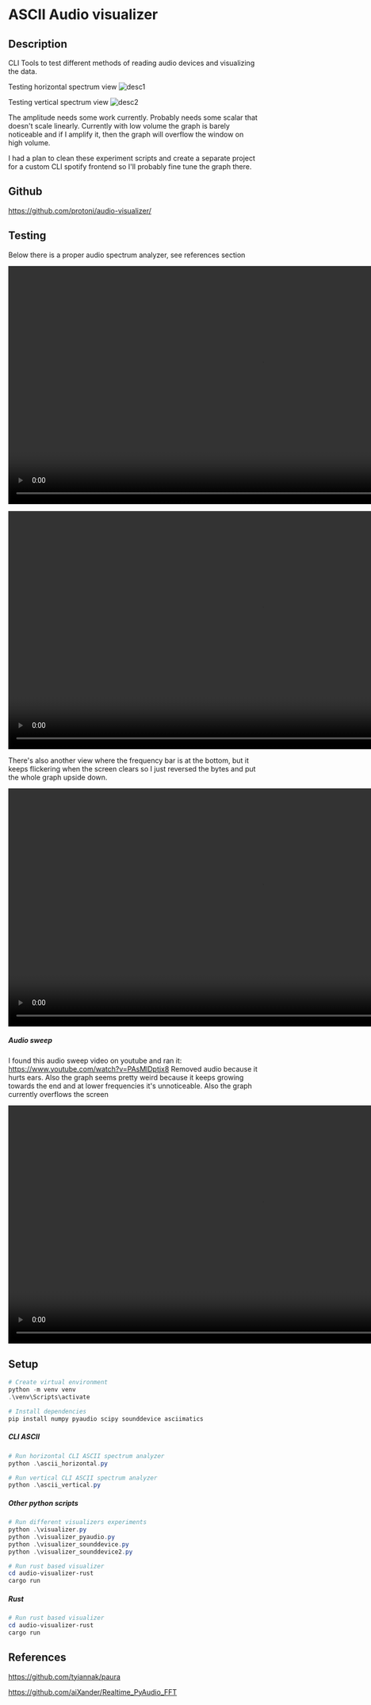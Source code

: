 # ASCII Audio visualizer

## Description
CLI Tools to test different methods of reading audio devices and visualizing the data.

Testing horizontal spectrum view
![desc1](https://i.imgur.com/BsbFHzl.png)

Testing vertical spectrum view
![desc2](https://i.imgur.com/7RxKAuH.png)

The amplitude needs some work currently. Probably needs some scalar that doesn't scale
linearly. Currently with low volume the graph is barely noticeable and
if I amplify it, then the graph will overflow the window on high volume. 

I had a plan to clean these experiment scripts and create a separate project for a
custom CLI spotify frontend so I'll probably fine tune the graph there.

## Github
<https://github.com/protoni/audio-visualizer/>

## Testing

Below there is a proper audio spectrum analyzer, see references section
<dl>
  <video width="1024" height="480" controls>
    <source src="https://i.imgur.com/dHq78hM.mp4" type="video/mp4">
  </video>
</dl>


<dl>
  <video width="1024" height="480" controls>
    <source src="https://i.imgur.com/JHLnfbt.mp4" type="video/mp4">
  </video>
</dl>

There's also another view where the frequency bar is at the bottom, but it keeps
flickering when the screen clears so I just reversed the bytes and put the whole
graph upside down.

<dl>
  <video width="1024" height="480" controls>
    <source src="https://i.imgur.com/K4idcZp.mp4" type="video/mp4">
  </video>
</dl>

##### Audio sweep

I found this audio sweep video on youtube and ran it:
<https://www.youtube.com/watch?v=PAsMlDptjx8>
Removed audio because it hurts ears. Also the graph seems pretty weird because
it keeps growing towards the end and at lower frequencies it's unnoticeable.
Also the graph currently overflows the screen

<dl>
  <video width="1024" height="480" controls>
    <source src="https://i.imgur.com/sODd1Cz.mp4" type="video/mp4">
  </video>
</dl>

## Setup
```powershell
# Create virtual environment
python -m venv venv
.\venv\Scripts\activate

# Install dependencies
pip install numpy pyaudio scipy sounddevice asciimatics
```

##### CLI ASCII
```powershell
# Run horizontal CLI ASCII spectrum analyzer
python .\ascii_horizontal.py

# Run vertical CLI ASCII spectrum analyzer
python .\ascii_vertical.py
```

##### Other python scripts
```powershell
# Run different visualizers experiments
python .\visualizer.py
python .\visualizer_pyaudio.py
python .\visualizer_sounddevice.py
python .\visualizer_sounddevice2.py

# Run rust based visualizer
cd audio-visualizer-rust
cargo run
```

##### Rust
```powershell
# Run rust based visualizer
cd audio-visualizer-rust
cargo run
```

## References
<https://github.com/tyiannak/paura>

<https://github.com/aiXander/Realtime_PyAudio_FFT>

